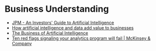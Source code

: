 # Business Understanding

* [JPM - An Investors' Guide to Artificial Intelligence](https://www.dropbox.com/s/7vd1zz31kunk9aj/JPM%20-%20An%20Investors%27%20Guide%20to%20Artificial%20Intelligence.pdf)
* [How artificial intelligence and data add value to businesses](https://www.mckinsey.com/featured-insights/artificial-intelligence/how-artificial-intelligence-and-data-add-value-to-businesses)
* [The Business of Artificial Intelligence](https://hbr.org/cover-story/2017/07/the-business-of-artificial-intelligence)
* [Ten red flags signaling your analytics program will fail \| McKinsey & Company](https://www.mckinsey.com/business-functions/mckinsey-analytics/our-insights/ten-red-flags-signaling-your-analytics-program-will-fail)

